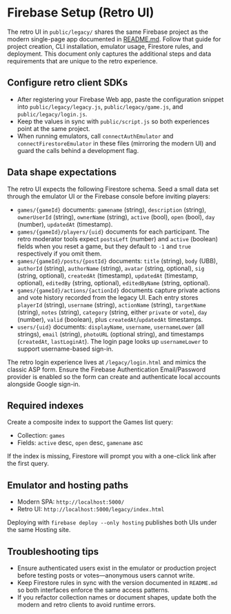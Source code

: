 # Firebase Setup (Retro UI)

The retro UI in `public/legacy/` shares the same Firebase project as the
modern single-page app documented in [README.md](./README.md). Follow
that guide for project creation, CLI installation, emulator usage,
Firestore rules, and deployment. This document only captures the
additional steps and data requirements that are unique to the retro
experience.

## Configure retro client SDKs

- After registering your Firebase Web app, paste the configuration
  snippet into `public/legacy/legacy.js`, `public/legacy/game.js`, and
  `public/legacy/login.js`.
- Keep the values in sync with `public/script.js` so both experiences
  point at the same project.
- When running emulators, call `connectAuthEmulator` and
  `connectFirestoreEmulator` in these files (mirroring the modern UI)
  and guard the calls behind a development flag.

## Data shape expectations

The retro UI expects the following Firestore schema. Seed a small data
set through the emulator UI or the Firebase console before inviting
players:

- `games/{gameId}` documents: `gamename` (string), `description`
  (string), `ownerUserId` (string), `ownerName` (string), `active`
  (bool), `open` (bool), `day` (number), `updatedAt` (timestamp).
- `games/{gameId}/players/{uid}` documents for each participant. The
  retro moderator tools expect `postsLeft` (number) and `active`
  (boolean) fields when you reset a game, but they default to `-1` and
  `true` respectively if you omit them.
- `games/{gameId}/posts/{postId}` documents: `title` (string), `body`
  (UBB), `authorId` (string), `authorName` (string), `avatar` (string,
  optional), `sig` (string, optional), `createdAt` (timestamp),
  `updatedAt` (timestamp, optional), `editedBy` (string, optional),
  `editedByName` (string, optional).
- `games/{gameId}/actions/{actionId}` documents capture private
  actions and vote history recorded from the legacy UI. Each entry
  stores `playerId` (string), `username` (string), `actionName`
  (string), `targetName` (string), `notes` (string), `category`
  (string, either `private` or `vote`), `day` (number), `valid`
  (boolean), plus `createdAt`/`updatedAt` timestamps.
- `users/{uid}` documents: `displayName`, `username`, `usernameLower`
  (all strings), `email` (string), `photoURL` (optional string), and
  timestamps (`createdAt`, `lastLoginAt`). The login page looks up
  `usernameLower` to support username-based sign-in.

The retro login experience lives at `/legacy/login.html` and mimics the
classic ASP form. Ensure the Firebase Authentication Email/Password
provider is enabled so the form can create and authenticate local
accounts alongside Google sign-in.

## Required indexes

Create a composite index to support the Games list query:

- Collection: `games`
- Fields: `active` desc, `open` desc, `gamename` asc

If the index is missing, Firestore will prompt you with a one-click link
after the first query.

## Emulator and hosting paths

- Modern SPA: `http://localhost:5000/`
- Retro UI: `http://localhost:5000/legacy/index.html`

Deploying with `firebase deploy --only hosting` publishes both UIs under
the same Hosting site.

## Troubleshooting tips

- Ensure authenticated users exist in the emulator or production project
  before testing posts or votes—anonymous users cannot write.
- Keep Firestore rules in sync with the version documented in
  `README.md` so both interfaces enforce the same access patterns.
- If you refactor collection names or document shapes, update both the
  modern and retro clients to avoid runtime errors.

